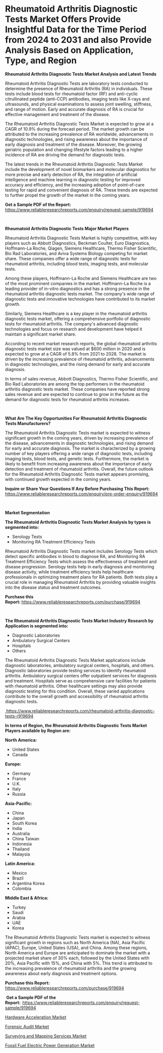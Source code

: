 <p><h1>Rheumatoid Arthritis Diagnostic Tests Market Offers Provide Insightful Data for the Time Period from 2024 to 2031 and also Provide Analysis Based on Application, Type, and Region</h1></p><p><strong>Rheumatoid Arthritis Diagnostic Tests Market Analysis and Latest Trends</strong></p>
<p><p>Rheumatoid Arthritis Diagnostic Tests are laboratory tests conducted to determine the presence of Rheumatoid Arthritis (RA) in individuals. These tests include blood tests for rheumatoid factor (RF) and anti-cyclic citrullinated peptide (anti-CCP) antibodies, imaging tests like X-rays and ultrasounds, and physical examinations to assess joint swelling, stiffness, and range of motion. Early and accurate diagnosis of RA is crucial for effective management and treatment of the disease.</p><p>The Rheumatoid Arthritis Diagnostic Tests Market is expected to grow at a CAGR of 10.9% during the forecast period. The market growth can be attributed to the increasing prevalence of RA worldwide, advancements in diagnostic technologies, and rising awareness about the importance of early diagnosis and treatment of the disease. Moreover, the growing geriatric population and changing lifestyle factors leading to a higher incidence of RA are driving the demand for diagnostic tests.</p><p>The latest trends in the Rheumatoid Arthritis Diagnostic Tests Market include the development of novel biomarkers and molecular diagnostics for more precise and early detection of RA, the integration of artificial intelligence and machine learning in diagnostic testing for improved accuracy and efficiency, and the increasing adoption of point-of-care testing for rapid and convenient diagnosis of RA. These trends are expected to further propel the growth of the market in the coming years.</p></p>
<p><strong>Get a Sample PDF of the Report:&nbsp;</strong> <a href="https://www.reliableresearchreports.com/enquiry/request-sample/919694">https://www.reliableresearchreports.com/enquiry/request-sample/919694</a></p>
<p>&nbsp;</p>
<p><strong>Rheumatoid Arthritis Diagnostic Tests Major Market Players</strong></p>
<p><p>Rheumatoid Arthritis Diagnostic Tests Market is highly competitive, with key players such as Abbott Diagnostics, Beckman Coulter, Euro Diagnostica, Hoffmann-La Roche, Qiagen, Siemens Healthcare, Thermo Fisher Scientific, Bio Rad Laboratories, and Aviva Systems Biology competing for market share. These companies offer a wide range of diagnostic tests for rheumatoid arthritis, including blood tests, imaging tests, and molecular tests.</p><p>Among these players, Hoffmann-La Roche and Siemens Healthcare are two of the most prominent companies in the market. Hoffmann-La Roche is a leading provider of in-vitro diagnostics and has a strong presence in the rheumatoid arthritis diagnostic tests market. The company's wide range of diagnostic tests and innovative technologies have contributed to its market growth.</p><p>Similarly, Siemens Healthcare is a key player in the rheumatoid arthritis diagnostic tests market, offering a comprehensive portfolio of diagnostic tests for rheumatoid arthritis. The company's advanced diagnostic technologies and focus on research and development have helped it maintain a significant market share.</p><p>According to recent market research reports, the global rheumatoid arthritis diagnostic tests market size was valued at $600 million in 2020 and is expected to grow at a CAGR of 5.8% from 2021 to 2028. The market is driven by the increasing prevalence of rheumatoid arthritis, advancements in diagnostic technologies, and the rising demand for early and accurate diagnosis.</p><p>In terms of sales revenue, Abbott Diagnostics, Thermo Fisher Scientific, and Bio Rad Laboratories are among the top performers in the rheumatoid arthritis diagnostic tests market. These companies have reported strong sales revenue and are expected to continue to grow in the future as the demand for diagnostic tests for rheumatoid arthritis increases.</p></p>
<p>&nbsp;</p>
<p><strong>What Are The Key Opportunities For Rheumatoid Arthritis Diagnostic Tests Manufacturers?</strong></p>
<p><p>The Rheumatoid Arthritis Diagnostic Tests market is expected to witness significant growth in the coming years, driven by increasing prevalence of the disease, advancements in diagnostic technologies, and rising demand for early and accurate diagnosis. The market is characterized by a growing number of key players offering a wide range of diagnostic tests, including imaging tests, blood tests, and genetic tests. Furthermore, the market is likely to benefit from increasing awareness about the importance of early detection and treatment of rheumatoid arthritis. Overall, the future outlook for the Rheumatoid Arthritis Diagnostic Tests market appears promising, with continued growth expected in the coming years.</p></p>
<p><strong>Inquire or Share Your Questions If Any Before Purchasing This Report:</strong> <a href="https://www.reliableresearchreports.com/enquiry/pre-order-enquiry/919694">https://www.reliableresearchreports.com/enquiry/pre-order-enquiry/919694</a></p>
<p>&nbsp;</p>
<p><strong>Market Segmentation</strong></p>
<p><strong>The Rheumatoid Arthritis Diagnostic Tests Market Analysis by types is segmented into:</strong></p>
<p><ul><li>Serology Tests</li><li>Monitoring RA Treatment Efficiency Tests</li></ul></p>
<p><p>Rheumatoid Arthritis Diagnostic Tests market includes Serology Tests which detect specific antibodies in blood to diagnose RA, and Monitoring RA Treatment Efficiency Tests which assess the effectiveness of treatment and disease progression. Serology tests help in early diagnosis and monitoring disease activity, while treatment efficiency tests help healthcare professionals in optimizing treatment plans for RA patients. Both tests play a crucial role in managing Rheumatoid Arthritis by providing valuable insights into the disease status and treatment outcomes.</p></p>
<p><strong>Purchase this Report:&nbsp;</strong><a href="https://www.reliableresearchreports.com/purchase/919694">https://www.reliableresearchreports.com/purchase/919694</a></p>
<p>&nbsp;</p>
<p><strong>The Rheumatoid Arthritis Diagnostic Tests Market Industry Research by Application is segmented into:</strong></p>
<p><ul><li>Diagnostic Laboratories</li><li>Ambulatory Surgical Centers</li><li>Hospitals</li><li>Others</li></ul></p>
<p><p>The Rheumatoid Arthritis Diagnostic Tests Market applications include diagnostic laboratories, ambulatory surgical centers, hospitals, and others. Diagnostic laboratories provide testing services to identify rheumatoid arthritis. Ambulatory surgical centers offer outpatient services for diagnosis and treatment. Hospitals serve as comprehensive care facilities for patients with rheumatoid arthritis. Other healthcare settings may also provide diagnostic testing for this condition. Overall, these varied applications contribute to the overall growth and accessibility of rheumatoid arthritis diagnostic tests.</p></p>
<p><a href="https://www.reliableresearchreports.com/rheumatoid-arthritis-diagnostic-tests-r919694">&nbsp;https://www.reliableresearchreports.com/rheumatoid-arthritis-diagnostic-tests-r919694</a></p>
<p><strong>In terms of Region, the Rheumatoid Arthritis Diagnostic Tests Market Players available by Region are:</strong></p>
<p>
    <p> <strong> North America: </strong>
        <ul>
            <li>United States</li>
            <li>Canada</li>
        </ul>
        </p> 
    <p> <strong> Europe: </strong>
        <ul>
            <li>Germany</li>
            <li>France</li>
            <li>U.K.</li>
            <li>Italy</li>
            <li>Russia</li>
        </ul>
        </p> 
    <p> <strong> Asia-Pacific: </strong>
        <ul>
            <li>China</li>
            <li>Japan</li>
            <li>South Korea</li>
            <li>India</li>
            <li>Australia</li>
            <li>China Taiwan</li>
            <li>Indonesia</li>
            <li>Thailand</li>
            <li>Malaysia</li>
        </ul>
        </p> 
    <p> <strong> Latin America: </strong>
        <ul>
            <li>Mexico</li>
            <li>Brazil</li>
            <li>Argentina Korea</li>
            <li>Colombia</li>
        </ul>
        </p> 
    <p> <strong> Middle East & Africa: </strong>
        <ul>
            <li>Turkey</li>
            <li>Saudi</li>
            <li>Arabia</li>
            <li>UAE</li>
            <li>Korea</li>
        </ul>
    </p>
    </p>
<p><p>The Rheumatoid Arthritis Diagnostic Tests market is expected to witness significant growth in regions such as North America (NA), Asia Pacific (APAC), Europe, United States (USA), and China. Among these regions, North America and Europe are anticipated to dominate the market with a projected market share of 30% each, followed by the United States with 20%, Asia Pacific with 15%, and China with 5%. This trend is attributed to the increasing prevalence of rheumatoid arthritis and the growing awareness about early diagnosis and treatment options.</p></p>
<p><strong>Purchase this Report: </strong><a href="https://www.reliableresearchreports.com/purchase/919694">https://www.reliableresearchreports.com/purchase/919694</a></p>
<p>&nbsp;<strong>Get a Sample PDF of the Report:&nbsp;&nbsp;</strong><a href="https://www.reliableresearchreports.com/enquiry/request-sample/919694">https://www.reliableresearchreports.com/enquiry/request-sample/919694</a></p>
<p><strong></strong></p>
<p><p><a href="https://github.com/cobainhalbaru1/Market-Research-Report-List-1/blob/main/hardware-acceleration-market.md">Hardware Acceleration Market</a></p><p><a href="https://github.com/adriannay56456/Market-Research-Report-List-1/blob/main/forensic-audit-market.md">Forensic Audit Market</a></p><p><a href="https://github.com/carolinehamilton5656/Market-Research-Report-List-1/blob/main/surveying-and-mapping-services-market.md">Surveying and Mapping Services Market</a></p><p><a href="https://github.com/edaunhshhs/Market-Research-Report-List-1/blob/main/fossil-fuel-electric-power-generation-market.md">Fossil Fuel Electric Power Generation Market</a></p></p>
